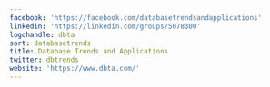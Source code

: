 ```yaml
---
facebook: 'https://facebook.com/databasetrendsandapplications'
linkedin: 'https://linkedin.com/groups/5078300'
logohandle: dbta
sort: databasetrends
title: Database Trends and Applications
twitter: dbtrends
website: 'https://www.dbta.com/'
---
```

